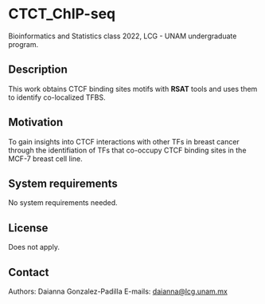 # CTCT_ChIP-seq

Bioinformatics and Statistics class 2022, LCG - UNAM undergraduate program.


## Description
This work obtains CTCF binding sites motifs with **RSAT** tools and uses them to identify co-localized TFBS.

## Motivation
To gain insights into CTCF interactions with other TFs in breast cancer through the identifiation of TFs that co-occupy CTCF binding sites in the MCF-7 breast cell line.

## System requirements
No system requirements needed.

## License
Does not apply.

## Contact
Authors: Daianna Gonzalez-Padilla 
E-mails: daianna@lcg.unam.mx
